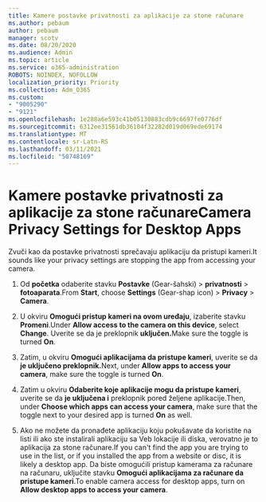 ```yaml
---
title: Kamere postavke privatnosti za aplikacije za stone računare
ms.author: pebaum
author: pebaum
manager: scotv
ms.date: 08/20/2020
ms.audience: Admin
ms.topic: article
ms.service: o365-administration
ROBOTS: NOINDEX, NOFOLLOW
localization_priority: Priority
ms.collection: Adm_O365
ms.custom:
- "9005290"
- "9121"
ms.openlocfilehash: 1e288a6e593c41b05130883cdb9c6697fe0776df
ms.sourcegitcommit: 6312ee31561db36104f32282d019d069ede69174
ms.translationtype: MT
ms.contentlocale: sr-Latn-RS
ms.lasthandoff: 03/11/2021
ms.locfileid: "50748169"
---
```

# <a name="camera-privacy-settings-for-desktop-apps"></a><span data-ttu-id="8d219-102">Kamere postavke privatnosti za aplikacije za stone računare</span><span class="sxs-lookup"><span data-stu-id="8d219-102">Camera Privacy Settings for Desktop Apps</span></span>

<span data-ttu-id="8d219-103">Zvuči kao da postavke privatnosti sprečavaju aplikaciju da pristupi kameri.</span><span class="sxs-lookup"><span data-stu-id="8d219-103">It sounds like your privacy settings are stopping the app from accessing your camera.</span></span>

1.  <span data-ttu-id="8d219-104">Od **početka** odaberite stavku **Postavke** (Gear-šahski) > **privatnosti**  >  **fotoaparata**.</span><span class="sxs-lookup"><span data-stu-id="8d219-104">From **Start**, choose **Settings** (Gear-shap icon) > **Privacy** > **Camera**.</span></span>

2.  <span data-ttu-id="8d219-105">U okviru **Omogući pristup kameri na ovom uređaju**, izaberite stavku **Promeni**.</span><span class="sxs-lookup"><span data-stu-id="8d219-105">Under **Allow access to the camera on this device**, select **Change**.</span></span> <span data-ttu-id="8d219-106">Uverite se da je preklopnik **uključen.**</span><span class="sxs-lookup"><span data-stu-id="8d219-106">Make sure the toggle is turned **On**.</span></span>

3.  <span data-ttu-id="8d219-107">Zatim, u okviru **Omogući aplikacijama da pristupe kameri**, uverite se da **je uključeno preklopnik.**</span><span class="sxs-lookup"><span data-stu-id="8d219-107">Next, under **Allow apps to access your camera**, make sure the toggle is turned **On**.</span></span>

4.  <span data-ttu-id="8d219-108">Zatim u okviru **Odaberite koje aplikacije mogu da pristupe kameri**, uverite se da **je uključena i** preklopnik pored željene aplikacije.</span><span class="sxs-lookup"><span data-stu-id="8d219-108">Then, under **Choose which apps can access your camera**, make sure that the toggle next to your desired app is turned **On** as well.</span></span>

5.  <span data-ttu-id="8d219-109">Ako ne možete da pronađete aplikaciju koju pokušavate da koristite na listi ili ako ste instalirali aplikaciju sa Veb lokacije ili diska, verovatno je to aplikacija za stone računare.</span><span class="sxs-lookup"><span data-stu-id="8d219-109">If you can't find the app you are trying to use in the list, or if you installed the app from a website or disc, it is likely a desktop app.</span></span> <span data-ttu-id="8d219-110">Da biste omogućili pristup kamerama za računare na računaru, uključite stavku **Omogući aplikacijama za računare da pristupe kameri**.</span><span class="sxs-lookup"><span data-stu-id="8d219-110">To enable camera access for desktop apps, turn on **Allow desktop apps to access your camera**.</span></span>